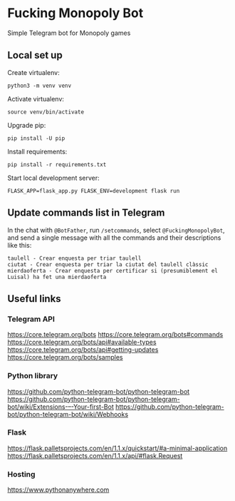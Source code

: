 # Fucking Monopoly Bot

Simple Telegram bot for Monopoly games

## Local set up

Create virtualenv:
```shell
python3 -m venv venv
```

Activate virtualenv:
```shell
source venv/bin/activate
```

Upgrade pip:
```shell
pip install -U pip
```

Install requirements:
```shell
pip install -r requirements.txt
```

Start local development server:
```shell
FLASK_APP=flask_app.py FLASK_ENV=development flask run
```

## Update commands list in Telegram

In the chat with `@BotFather`, run `/setcommands`, select `@FuckingMonopolyBot`, and
send a single message with all the commands and their descriptions like this:
```
taulell - Crear enquesta per triar taulell
ciutat - Crear enquesta per triar la ciutat del taulell clàssic
mierdaoferta - Crear enquesta per certificar si (presumiblement el Luisal) ha fet una mierdaoferta
```

## Useful links

### Telegram API
https://core.telegram.org/bots
https://core.telegram.org/bots#commands
https://core.telegram.org/bots/api#available-types
https://core.telegram.org/bots/api#getting-updates
https://core.telegram.org/bots/samples

### Python library
https://github.com/python-telegram-bot/python-telegram-bot
https://github.com/python-telegram-bot/python-telegram-bot/wiki/Extensions-–-Your-first-Bot
https://github.com/python-telegram-bot/python-telegram-bot/wiki/Webhooks

### Flask
https://flask.palletsprojects.com/en/1.1.x/quickstart/#a-minimal-application
https://flask.palletsprojects.com/en/1.1.x/api/#flask.Request

### Hosting
https://www.pythonanywhere.com
